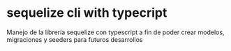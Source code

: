 # sequelize cli with typecript

Manejo de la librería sequelize con typescript a fin de poder crear modelos, migraciones y seeders para futuros desarrollos